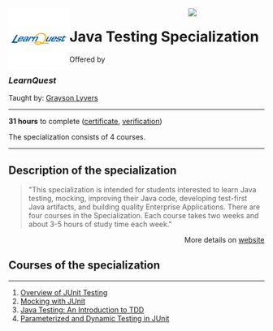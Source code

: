 <a href="https://coursera.org/specializations/learnquest-java-testing">
  <img src="/img/Java_Testing_logo.avif" width="150" align="right">
</a>

<div width="120", height="120">
<img src="/img/LearnQuest_logo.png" width="120" align="left">
</div>
  
# Java Testing Specialization

Offered by 
### *LearnQuest*

Taught by: [Grayson Lyvers](https://coursera.org/instructor/~80014260)

---

**31 hours** to complete ([certificate](./Coursera_Certificate_Java_Testing_Specialization.pdf), 
[verification](https://coursera.org/verify/specialization/3TLR6X7ZJMD5))

The specialization consists of 4 courses.

---

## Description of the specialization

>"This specialization is intended for students interested to learn Java testing, mocking, improving their Java code, developing test-first Java artifacts, and building quality Enterprise Applications. There are four courses in the Specialization. Each course takes two weeks and about 3-5 hours of study time each week."

<p align="right">More details on <a href="https://coursera.org/specializations/learnquest-java-testing">website</a></p>

## Courses of the specialization

---

1. [Overview of JUnit Testing](./Overview%20of%20JUnit%20Testing)
2. [Mocking with JUnit](./Mocking%20with%20JUnit)
3. [Java Testing: An Introduction to TDD](./Java%20Testing:%20An%20Introduction%20to%20TDD)
4. [Parameterized and Dynamic Testing in JUnit](./Parameterized%20and%20Dynamic%20Testing%20in%20JUnit)
